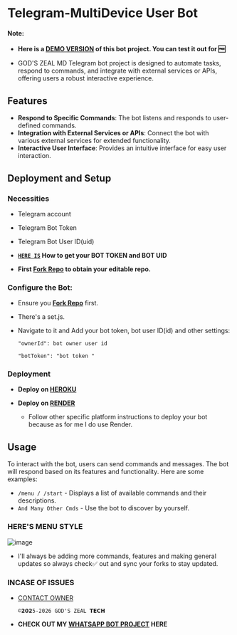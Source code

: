 # Telegram-MultiDevice User Bot 


   #### Note:

- **Here is a [DEMO VERSION](https://t.me/giftedmd_bot) of this bot project. You can test it out for 🆓**

- GOD'S ZEAL MD Telegram bot project is designed to automate tasks, respond to commands, and integrate with external services or APIs, offering users a robust interactive experience.

## Features

- **Respond to Specific Commands**: The bot listens and responds to user-defined commands.
- **Integration with External Services or APIs**: Connect the bot with various external services for extended functionality.
- **Interactive User Interface**: Provides an intuitive interface for easy user interaction.

## Deployment and Setup

### Necessities

- Telegram account
- Telegram Bot Token
- Telegram Bot User ID(uid)
- **[`HERE IS`](https://github.com/AiOfLautech/telegram-bot/blob/main/gift/bot-token-and-uid.md) How to get your BOT TOKEN and BOT UID**

- **First [Fork Repo](https://github.com/AiOfLautech/telegram-bot/fork) to obtain your editable repo.**

### Configure the Bot:
   - Ensure you **[Fork Repo](https://github.com/AiOfLautech/telegram-bot/fork)** first.

   - There's a set.js.
   - Navigate to it and Add your bot token, bot user ID(id) and other settings:
     ```
     "ownerId": bot owner user id
     ```
     ```
     "botToken": "bot token "
     ```

### Deployment

- **Deploy on [HEROKU](https://github.com/AiOfLautech/telegram-bot/blob/main/zeal/heroku.md)**

- **Deploy on [RENDER](https://dashboard.render.com/new)**
  
  - Follow other specific platform instructions to deploy your bot because as for me I do use Render.

## Usage

To interact with the bot, users can send commands and messages. The bot will respond based on its features and functionality. Here are some examples:

- `/menu / /start` - Displays a list of available commands and their descriptions.
- `And Many Other Cmds` - Use the bot to discover by yourself.

### HERE'S MENU STYLE ###
![image](https://github.com/user-attachments/assets/582f22e9-c756-4c41-9de8-aab89f7e92ae)



- I'll always be adding more commands, features and making general updates so always check✅ out and sync your forks to stay updated.

### INCASE OF ISSUES ###
 - [CONTACT OWNER](t.me/AiOfLautech)

       ©𝟮𝟬𝟮5-2026 GOD'S ZEAL 𝗧𝗘𝗖𝗛

- **CHECK OUT MY [WHATSAPP BOT PROJECT](https://github.com/AiOfLautech/Queen-AI) HERE**

